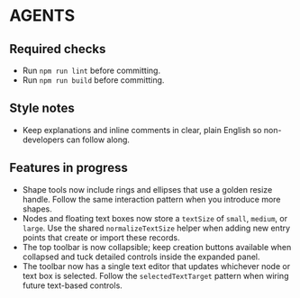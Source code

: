 # AGENTS

## Required checks
- Run `npm run lint` before committing.
- Run `npm run build` before committing.

## Style notes
- Keep explanations and inline comments in clear, plain English so non-developers can follow along.

## Features in progress
- Shape tools now include rings and ellipses that use a golden resize handle. Follow the same interaction pattern when you introduce more shapes.
- Nodes and floating text boxes now store a `textSize` of `small`, `medium`, or `large`. Use the shared `normalizeTextSize` helper when adding new entry points that create or import these records.
- The top toolbar is now collapsible; keep creation buttons available when collapsed and tuck detailed controls inside the expanded panel.
- The toolbar now has a single text editor that updates whichever node or text box is selected. Follow the `selectedTextTarget` pattern when wiring future text-based controls.

